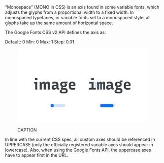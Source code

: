 
“Monospace” (MONO in CSS) is an axis found in some variable fonts, which adjusts the glyphs from a proportional width to a fixed width. In monospaced typefaces, or variable fonts set to a monospaced style, all glyphs take up the same amount of horizontal space. 

The Google Fonts CSS v2 API defines the axis as:

Default: 0     Min: 0     Max: 1     Step: 0.01

<figure>

![ALT_TEXT](images/thumbnail.svg)
<figcaption>CAPTION</figcaption>

</figure>

In line with the current CSS spec, all custom axes should be referenced in UPPERCASE (only the officially registered variable axes should appear in lowercase). Also, when using the Google Fonts API, the uppercase axes have to appear first in the URL.
